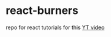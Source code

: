 # react-burners
repo for react tutorials for this [YT video](https://www.youtube.com/watch?v=5ZdHfJVAY-s&t=18s)
